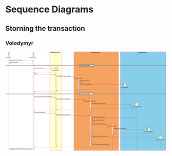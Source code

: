# Sequence Diagrams

## Storning the transaction

### Volodymyr

![](sequence_storno_volodymyr.svg)
